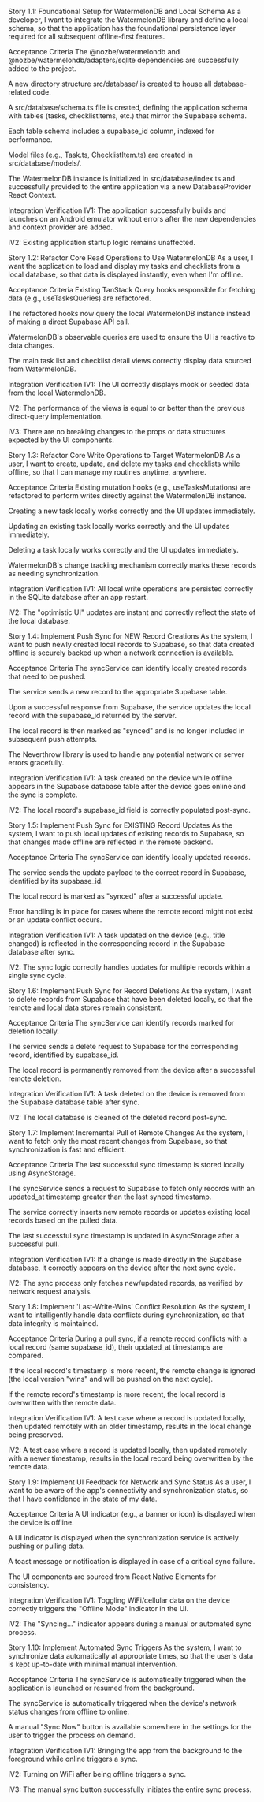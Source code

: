 Story 1.1: Foundational Setup for WatermelonDB and Local Schema
As a developer,
I want to integrate the WatermelonDB library and define a local schema,
so that the application has the foundational persistence layer required for all subsequent offline-first features.

Acceptance Criteria
The @nozbe/watermelondb and @nozbe/watermelondb/adapters/sqlite dependencies are successfully added to the project.

A new directory structure src/database/ is created to house all database-related code.

A src/database/schema.ts file is created, defining the application schema with tables (tasks, checklistitems, etc.) that mirror the Supabase schema.

Each table schema includes a supabase_id column, indexed for performance.

Model files (e.g., Task.ts, ChecklistItem.ts) are created in src/database/models/.

The WatermelonDB instance is initialized in src/database/index.ts and successfully provided to the entire application via a new DatabaseProvider React Context.

Integration Verification
IV1: The application successfully builds and launches on an Android emulator without errors after the new dependencies and context provider are added.

IV2: Existing application startup logic remains unaffected.

Story 1.2: Refactor Core Read Operations to Use WatermelonDB
As a user,
I want the application to load and display my tasks and checklists from a local database,
so that data is displayed instantly, even when I'm offline.

Acceptance Criteria
Existing TanStack Query hooks responsible for fetching data (e.g., useTasksQueries) are refactored.

The refactored hooks now query the local WatermelonDB instance instead of making a direct Supabase API call.

WatermelonDB's observable queries are used to ensure the UI is reactive to data changes.

The main task list and checklist detail views correctly display data sourced from WatermelonDB.

Integration Verification
IV1: The UI correctly displays mock or seeded data from the local WatermelonDB.

IV2: The performance of the views is equal to or better than the previous direct-query implementation.

IV3: There are no breaking changes to the props or data structures expected by the UI components.

Story 1.3: Refactor Core Write Operations to Target WatermelonDB
As a user,
I want to create, update, and delete my tasks and checklists while offline,
so that I can manage my routines anytime, anywhere.

Acceptance Criteria
Existing mutation hooks (e.g., useTasksMutations) are refactored to perform writes directly against the WatermelonDB instance.

Creating a new task locally works correctly and the UI updates immediately.

Updating an existing task locally works correctly and the UI updates immediately.

Deleting a task locally works correctly and the UI updates immediately.

WatermelonDB's change tracking mechanism correctly marks these records as needing synchronization.

Integration Verification
IV1: All local write operations are persisted correctly in the SQLite database after an app restart.

IV2: The "optimistic UI" updates are instant and correctly reflect the state of the local database.

Story 1.4: Implement Push Sync for NEW Record Creations
As the system,
I want to push newly created local records to Supabase,
so that data created offline is securely backed up when a network connection is available.

Acceptance Criteria
The syncService can identify locally created records that need to be pushed.

The service sends a new record to the appropriate Supabase table.

Upon a successful response from Supabase, the service updates the local record with the supabase_id returned by the server.

The local record is then marked as "synced" and is no longer included in subsequent push attempts.

The Neverthrow library is used to handle any potential network or server errors gracefully.

Integration Verification
IV1: A task created on the device while offline appears in the Supabase database table after the device goes online and the sync is complete.

IV2: The local record's supabase_id field is correctly populated post-sync.

Story 1.5: Implement Push Sync for EXISTING Record Updates
As the system,
I want to push local updates of existing records to Supabase,
so that changes made offline are reflected in the remote backend.

Acceptance Criteria
The syncService can identify locally updated records.

The service sends the update payload to the correct record in Supabase, identified by its supabase_id.

The local record is marked as "synced" after a successful update.

Error handling is in place for cases where the remote record might not exist or an update conflict occurs.

Integration Verification
IV1: A task updated on the device (e.g., title changed) is reflected in the corresponding record in the Supabase database after sync.

IV2: The sync logic correctly handles updates for multiple records within a single sync cycle.

Story 1.6: Implement Push Sync for Record Deletions
As the system,
I want to delete records from Supabase that have been deleted locally,
so that the remote and local data stores remain consistent.

Acceptance Criteria
The syncService can identify records marked for deletion locally.

The service sends a delete request to Supabase for the corresponding record, identified by supabase_id.

The local record is permanently removed from the device after a successful remote deletion.

Integration Verification
IV1: A task deleted on the device is removed from the Supabase database table after sync.

IV2: The local database is cleaned of the deleted record post-sync.

Story 1.7: Implement Incremental Pull of Remote Changes
As the system,
I want to fetch only the most recent changes from Supabase,
so that synchronization is fast and efficient.

Acceptance Criteria
The last successful sync timestamp is stored locally using AsyncStorage.

The syncService sends a request to Supabase to fetch only records with an updated_at timestamp greater than the last synced timestamp.

The service correctly inserts new remote records or updates existing local records based on the pulled data.

The last successful sync timestamp is updated in AsyncStorage after a successful pull.

Integration Verification
IV1: If a change is made directly in the Supabase database, it correctly appears on the device after the next sync cycle.

IV2: The sync process only fetches new/updated records, as verified by network request analysis.

Story 1.8: Implement 'Last-Write-Wins' Conflict Resolution
As the system,
I want to intelligently handle data conflicts during synchronization,
so that data integrity is maintained.

Acceptance Criteria
During a pull sync, if a remote record conflicts with a local record (same supabase_id), their updated_at timestamps are compared.

If the local record's timestamp is more recent, the remote change is ignored (the local version "wins" and will be pushed on the next cycle).

If the remote record's timestamp is more recent, the local record is overwritten with the remote data.

Integration Verification
IV1: A test case where a record is updated locally, then updated remotely with an older timestamp, results in the local change being preserved.

IV2: A test case where a record is updated locally, then updated remotely with a newer timestamp, results in the local record being overwritten by the remote data.

Story 1.9: Implement UI Feedback for Network and Sync Status
As a user,
I want to be aware of the app's connectivity and synchronization status,
so that I have confidence in the state of my data.

Acceptance Criteria
A UI indicator (e.g., a banner or icon) is displayed when the device is offline.

A UI indicator is displayed when the synchronization service is actively pushing or pulling data.

A toast message or notification is displayed in case of a critical sync failure.

The UI components are sourced from React Native Elements for consistency.

Integration Verification
IV1: Toggling WiFi/cellular data on the device correctly triggers the "Offline Mode" indicator in the UI.

IV2: The "Syncing..." indicator appears during a manual or automated sync process.

Story 1.10: Implement Automated Sync Triggers
As the system,
I want to synchronize data automatically at appropriate times,
so that the user's data is kept up-to-date with minimal manual intervention.

Acceptance Criteria
The syncService is automatically triggered when the application is launched or resumed from the background.

The syncService is automatically triggered when the device's network status changes from offline to online.

A manual "Sync Now" button is available somewhere in the settings for the user to trigger the process on demand.

Integration Verification
IV1: Bringing the app from the background to the foreground while online triggers a sync.

IV2: Turning on WiFi after being offline triggers a sync.

IV3: The manual sync button successfully initiates the entire sync process.
